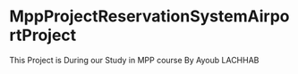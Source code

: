 # MppProjectReservationSystemAirportProject
This Project is During our Study in MPP course By Ayoub LACHHAB
